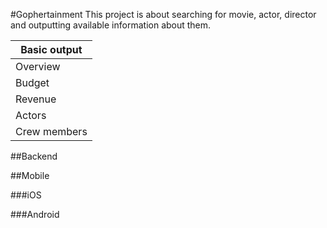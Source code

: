 #Gophertainment
This project is about searching for movie, actor, director and 
outputting available information about them.

| Basic output |
| ------------ |
| Overview |
| Budget |
| Revenue |
| Actors |
| Crew members |

##Backend


##Mobile


###iOS


###Android